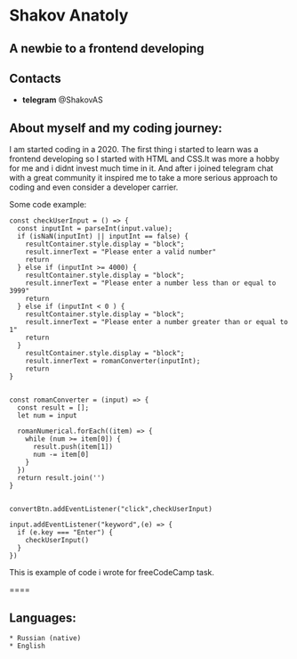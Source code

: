 # Shakov Anatoly

## A newbie to a frontend developing

## Contacts
 * **telegram** @ShakovAS

## About myself and my coding journey:

I am started coding in a 2020. The first thing i started to learn was a frontend developing so I started with HTML and CSS.It was more a hobby for me and i didnt invest much time in it.
And after i joined telegram chat with a great community it inspired me to take a more serious approach to coding and even consider a developer carrier.

Some code example:

```
const checkUserInput = () => {
  const inputInt = parseInt(input.value);
  if (isNaN(inputInt) || inputInt == false) {
    resultContainer.style.display = "block";
    result.innerText = "Please enter a valid number"
    return
  } else if (inputInt >= 4000) {
    resultContainer.style.display = "block";
    result.innerText = "Please enter a number less than or equal to 3999"
    return
  } else if (inputInt < 0 ) {
    resultContainer.style.display = "block";
    result.innerText = "Please enter a number greater than or equal to 1"
    return
  }
    resultContainer.style.display = "block";
    result.innerText = romanConverter(inputInt);
    return
}


const romanConverter = (input) => {
  const result = [];
  let num = input

  romanNumerical.forEach((item) => {
    while (num >= item[0]) {
      result.push(item[1])
      num -= item[0]
    }
  })
  return result.join('')
}


convertBtn.addEventListener("click",checkUserInput)

input.addEventListener("keyword",(e) => {
  if (e.key === "Enter") {
    checkUserInput()
  }
})
```

This is example of code i wrote for freeCodeCamp task.

====

## Languages:
    * Russian (native)
    * English